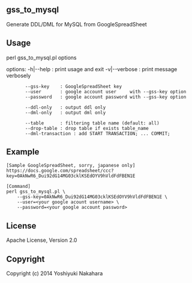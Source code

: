 
## gss_to_mysql

Generate DDL/DML for MySQL from GoogleSpreadSheet

## Usage

perl gss_to_mysql.pl options

  options: -h|--help    : print usage and exit
           -v|--verbose : print message verbosely

           --gss-key    : GoogleSpreadSheet key
           --user       : google account user     with --gss-key option
           --password   : google account password with --gss-key option

           --ddl-only   : output ddl only
           --dml-only   : output dml only

           --table      : filtering table name (default: all)
           --drop-table : drop table if exists table_name
           --dml-transaction : add START TRANSACTION; ... COMMIT;

## Example

    [Sample GoogleSpreadSheet, sorry, japanese only]
    https://docs.google.com/spreadsheet/ccc?key=0AkNwR6_Dui92dG14MG03cklKSEdOYV9hVldFdFBEN1E

    [Command]
    perl gss_to_mysql.pl \
        --gss-key=0AkNwR6_Dui92dG14MG03cklKSEdOYV9hVldFdFBEN1E \
        --user=<your google acount username> \
        --password=<your google account password>

## License

Apache License, Version 2.0

## Copyright

Copyright (c) 2014 Yoshiyuki Nakahara


